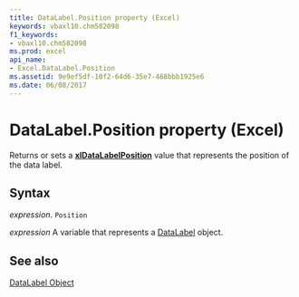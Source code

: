 ```yaml
---
title: DataLabel.Position property (Excel)
keywords: vbaxl10.chm582098
f1_keywords:
- vbaxl10.chm582098
ms.prod: excel
api_name:
- Excel.DataLabel.Position
ms.assetid: 9e9ef5df-10f2-64d6-35e7-468bbb1925e6
ms.date: 06/08/2017
---
```



# DataLabel.Position property (Excel)

Returns or sets a  **[xlDataLabelPosition](Excel.XlDataLabelPosition.md)** value that represents the position of the data label.


## Syntax

 _expression_. `Position`

 _expression_ A variable that represents a [DataLabel](Excel.DataLabel-graph-property.md) object.


## See also


[DataLabel Object](Excel.DataLabel(object).md)

